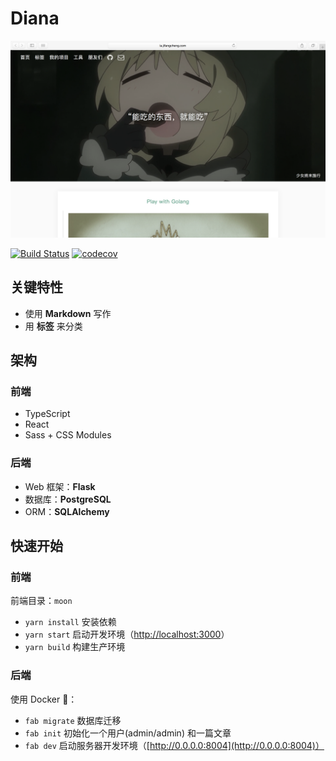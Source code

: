 # Diana

[![](docs/images/index.png)](https://ia.jifangcheng.com)

[![Build Status](https://travis-ci.org/iawia002/Diana.svg?branch=master)](https://travis-ci.org/iawia002/Diana)
[![codecov](https://codecov.io/gh/iawia002/Diana/branch/master/graph/badge.svg)](https://codecov.io/gh/iawia002/Diana)


## 关键特性

* 使用 __Markdown__ 写作
* 用 __标签__ 来分类


## 架构
### 前端
* TypeScript
* React
* Sass + CSS Modules

### 后端
* Web 框架：__Flask__
* 数据库：__PostgreSQL__
* ORM：__SQLAlchemy__


## 快速开始
### 前端

前端目录：`moon`

* `yarn install` 安装依赖
* `yarn start` 启动开发环境（[http://localhost:3000](http://localhost:3000)）
* `yarn build` 构建生产环境

### 后端

使用 Docker 🐳：

* `fab migrate` 数据库迁移
* `fab init` 初始化一个用户(admin/admin) 和一篇文章
* `fab dev` 启动服务器开发环境（[http://0.0.0.0:8004](http://0.0.0.0:8004)）
